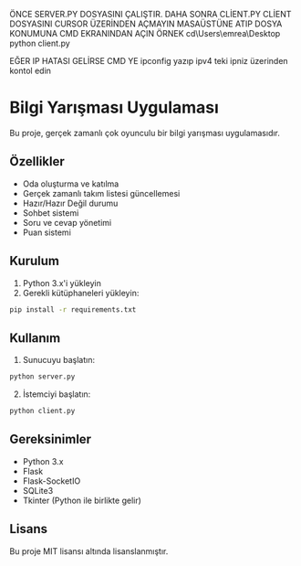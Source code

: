 
ÖNCE SERVER.PY DOSYASINI ÇALIŞTIR. DAHA SONRA CLİENT.PY CLİENT DOSYASINI CURSOR ÜZERİNDEN AÇMAYIN MASAÜSTÜNE ATIP DOSYA KONUMUNA CMD EKRANINDAN AÇIN ÖRNEK 
cd\Users\emrea\Desktop
python client.py 

EĞER IP HATASI GELİRSE CMD YE ipconfig yazıp ipv4 teki ipniz üzerinden kontol edin




























# Bilgi Yarışması Uygulaması

Bu proje, gerçek zamanlı çok oyunculu bir bilgi yarışması uygulamasıdır.

## Özellikler

- Oda oluşturma ve katılma
- Gerçek zamanlı takım listesi güncellemesi
- Hazır/Hazır Değil durumu
- Sohbet sistemi
- Soru ve cevap yönetimi
- Puan sistemi

## Kurulum

1. Python 3.x'i yükleyin
2. Gerekli kütüphaneleri yükleyin:
```bash
pip install -r requirements.txt
```

## Kullanım

1. Sunucuyu başlatın:
```bash
python server.py
```

2. İstemciyi başlatın:
```bash
python client.py
```

## Gereksinimler

- Python 3.x
- Flask
- Flask-SocketIO
- SQLite3
- Tkinter (Python ile birlikte gelir)

## Lisans

Bu proje MIT lisansı altında lisanslanmıştır. 

